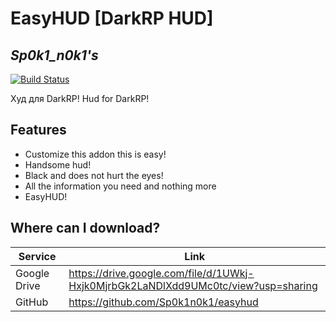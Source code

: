 # EasyHUD [DarkRP HUD]
## _Sp0k1_n0k1's_

[![Build Status](https://travis-ci.org/joemccann/dillinger.svg?branch=master)](https://github.com/Sp0k1n0k1/easyhud/issues)



Худ для DarkRP!
Hud for DarkRP!

## Features

- Customize this addon this is easy!
- Handsome hud!
- Black and does not hurt the eyes!
- All the information you need and nothing more
- EasyHUD!

## Where can I download?
| Service | Link |
| ------ | ------ |
| Google Drive | https://drive.google.com/file/d/1UWkj-Hxjk0MjrbGk2LaNDlXdd9UMc0tc/view?usp=sharing |
| GitHub | https://github.com/Sp0k1n0k1/easyhud |
